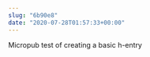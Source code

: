 ```yaml
---
slug: "6b90e8"
date: "2020-07-28T01:57:33+00:00"
---
```


Micropub test of creating a basic h-entry
